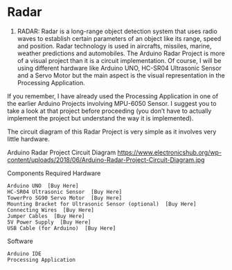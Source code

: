 # Radar

1. RADAR:
Radar is a long-range object detection system that uses radio waves to establish certain parameters of an object like its range, speed and position. Radar technology is used in aircrafts, missiles, marine, weather predictions and automobiles.
The Arduino Radar Project is more of a visual project than it is a circuit implementation. Of course, I will be using different hardware like Arduino UNO, HC-SR04 Ultrasonic Sensor and a Servo Motor but the main aspect is the visual representation in the Processing Application.

If you remember, I have already used the Processing Application in one of the earlier Arduino Projects involving MPU-6050 Sensor. I suggest you to take a look at that project before proceeding (you don’t have to actually implement the project but understand the way it is implemented).

The circuit diagram of this Radar Project is very simple as it involves very little hardware.

Arduino Radar Project Circuit Diagram
https://www.electronicshub.org/wp-content/uploads/2018/06/Arduino-Radar-Project-Circuit-Diagram.jpg

Components Required
Hardware

    Arduino UNO  [Buy Here]
    HC-SR04 Ultrasonic Sensor  [Buy Here]
    TowerPro SG90 Servo Motor  [Buy Here]
    Mounting Bracket for Ultrasonic Sensor (optional)  [Buy Here]
    Connecting Wires  [Buy Here]
    Jumper Cables  [Buy Here]
    5V Power Supply  [Buy Here]
    USB Cable (for Arduino)  [Buy Here]

Software

    Arduino IDE
    Processing Application

